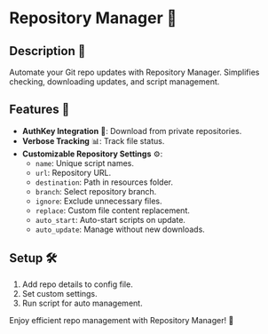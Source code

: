 # Repository Manager 🔄

## Description 📝
Automate your Git repo updates with Repository Manager. Simplifies checking, downloading updates, and script management.

## Features 🌟
- **AuthKey Integration** 🔑: Download from private repositories.
- **Verbose Tracking** 📊: Track file status.
- **Customizable Repository Settings** ⚙️:
  - `name`: Unique script names.
  - `url`: Repository URL.
  - `destination`: Path in resources folder.
  - `branch`: Select repository branch.
  - `ignore`: Exclude unnecessary files.
  - `replace`: Custom file content replacement.
  - `auto_start`: Auto-start scripts on update.
  - `auto_update`: Manage without new downloads.

## Setup 🛠️
1. Add repo details to config file.
2. Set custom settings.
3. Run script for auto management.

Enjoy efficient repo management with Repository Manager! 🚀